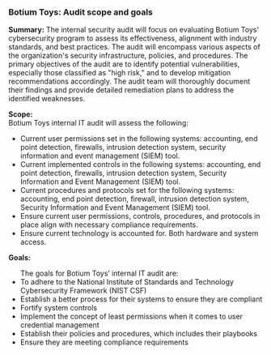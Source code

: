 <h3>Botium Toys: Audit scope and goals </h3>
 
<p>
<b>Summary:</b> The internal security audit will focus on evaluating Botium Toys' cybersecurity program to assess its effectiveness, alignment with industry standards, and best practices. The audit will encompass various aspects of the organization's security infrastructure, policies, and procedures. The primary objectives of the audit are to identify potential vulnerabilities, especially those classified as "high risk," and to develop mitigation recommendations accordingly. The audit team will thoroughly document their findings and provide detailed remediation plans to address the identified weaknesses.
</p>

<p>
<b>Scope: </b><br>
Botium Toys internal IT audit will assess the following:

 <ul>
      <li>	Current user permissions set in the following systems: accounting, end point detection, firewalls, intrusion detection system, security information and event management (SIEM) tool. </li>
      <li>	Current implemented controls in the following systems: accounting, end point detection, firewalls, intrusion detection system, Security Information and Event Management (SIEM) tool. </li>
      <li>	Current procedures and protocols set for the following systems: accounting, end point detection, firewall, intrusion detection system, Security Information and Event Management (SIEM) tool. </li>
      <li>	Ensure current user permissions, controls, procedures, and protocols in place align with necessary compliance requirements. </li>
      <li>	Ensure current technology is accounted for. Both hardware and system access. </li>
</ul>

 </p>

<p>
<b>Goals: </b><br>
 
 <ul>
 The goals for Botium Toys’ internal IT audit are:
      <li>	To adhere to the National Institute of Standards and Technology Cybersecurity Framework (NIST CSF)  </li>
      <li>	Establish a better process for their systems to ensure they are compliant  </li>
      <li>	Fortify system controls </li>
      <li>	Implement the concept of least permissions when it comes to user credential management  </li>
      <li>	Establish their policies and procedures, which includes their playbooks  </li>
      <li>	Ensure they are meeting compliance requirements  </li>
 </ul>
</p>
